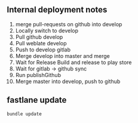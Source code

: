 ## Internal deployment notes

  1. merge pull-requests on github into develop
  2. Locally switch to develop
  3. Pull github develop
  4. Pull weblate develop
  5. Push to develop gitlab
  6. Merge develop into master and merge
  7. Wait for Release Build and release to play store
  8. Wait for gitlab -> github sync
  9. Run publishGithub
 10. Merge master into develop, push to github


## fastlane update
```
bundle update
```